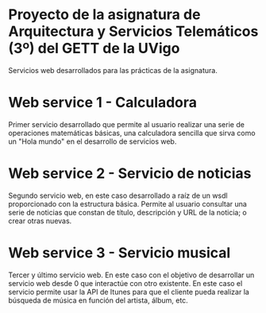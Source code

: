 # Proyecto de la asignatura de Arquitectura y Servicios Telemáticos (3º) del GETT de la UVigo

Servicios web desarrollados para las prácticas de la asignatura. 

# Web service 1 - Calculadora
Primer servicio desarrollado que permite al usuario realizar una serie de operaciones matemáticas básicas, una calculadora sencilla que sirva como un "Hola mundo" en el desarrollo de servicios web.

# Web service 2 - Servicio de noticias
Segundo servicio web, en este caso desarrollado a raíz de un wsdl proporcionado con la estructura básica. Permite al usuario consultar una serie de noticias que constan de título, descripción y URL de la noticia; o crear otras nuevas.

# Web service 3 - Servicio musical
Tercer y último servicio web. En este caso con el objetivo de desarrollar un servicio web desde 0 que interactúe con otro existente. En este caso el servicio permite usar la API de Itunes para que el cliente pueda realizar la búsqueda de música en función del artista, álbum, etc.
